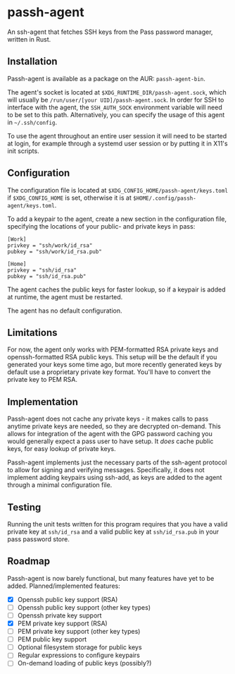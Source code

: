 # passh-agent
An ssh-agent that fetches SSH keys from the Pass password manager,
written in Rust.

## Installation
Passh-agent is available as a package on the AUR: `passh-agent-bin`.

The agent's socket is located at `$XDG_RUNTIME_DIR/passh-agent.sock`,
which will usually be `/run/user/[your UID]/passh-agent.sock`. In order for
SSH to interface with the agent, the `SSH_AUTH_SOCK` environment variable will
need to be set to this path. Alternatively, you can specify the usage of this
agent in `~/.ssh/config`.

To use the agent throughout an entire user session it will need to be started
at login, for example through a systemd user session or by putting it in X11's
init scripts.

## Configuration
The configuration file is located at `$XDG_CONFIG_HOME/passh-agent/keys.toml` if
`$XDG_CONFIG_HOME` is set, otherwise it is at `$HOME/.config/passh-agent/keys.toml`.

To add a keypair to the agent, create a new section in the configuration file,
specifying the locations of your public- and private keys in pass:

```
[Work]
privkey = "ssh/work/id_rsa"
pubkey = "ssh/work/id_rsa.pub"

[Home]
privkey = "ssh/id_rsa"
pubkey = "ssh/id_rsa.pub"
```

The agent caches the public keys for faster lookup, so if a keypair is added at
runtime, the agent must be restarted.

The agent has no default configuration.

## Limitations
For now, the agent only works with PEM-formatted RSA private keys and
openssh-formatted RSA public keys.
This setup will be the default if you generated your keys some time
ago, but more recently generated keys by default use a proprietary private
key format. You'll have to convert the private key to PEM RSA.

## Implementation
Passh-agent does not cache any private keys - it makes calls to pass anytime
private keys are needed, so they are decrypted on-demand.
This allows for integration of the agent with the GPG password caching you
would generally expect a pass user to have setup.
It *does* cache public keys, for easy lookup of private keys.

Passh-agent implements just the necessary parts of the ssh-agent protocol to
allow for signing and verifying messages.
Specifically, it does not implement adding keypairs using ssh-add,
as keys are added to the agent through a minimal configuration file.

## Testing
Running the unit tests written for this program requires that you have
a valid private key at `ssh/id_rsa` and a valid public key at `ssh/id_rsa.pub`
in your pass password store.

## Roadmap
Passh-agent is now barely functional, but many features have yet to be added.
Planned/implemented features:
 - [x] Openssh public key support (RSA)
 - [ ] Openssh public key support (other key types)
 - [ ] Openssh private key support
 - [x] PEM private key support (RSA)
 - [ ] PEM private key support (other key types)
 - [ ] PEM public key support
 - [ ] Optional filesystem storage for public keys
 - [ ] Regular expressions to configure keypairs
 - [ ] On-demand loading of public keys (possibly?)
